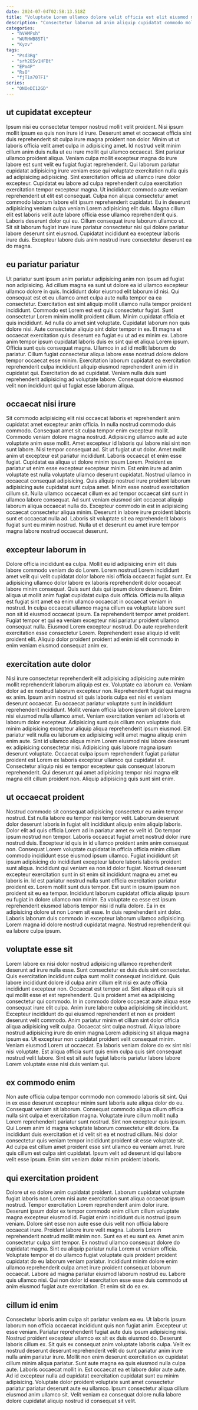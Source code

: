 ```yaml
---
date: 2024-07-04T02:58:13.518Z
title: "Voluptate Lorem ullamco dolore velit officia est elit eiusmod magna veniam."
description: "Consectetur laborum ad anim aliquip cupidatat commodo mollit pariatur. Minim laborum exercitation do in ad mollit irure mollit exercitation."
categories:
  - "hVHMPsh"
  - "WURHWB85Tl"
  - "Kyzv"
tags:
  - "Psd3Rg"
  - "srh2ESv1HFBt"
  - "EPm4P"
  - "RsO"
  - "fjT1a70TFI"
series:
  - "ONOeDI12GD"
---
```



## ut cupidatat excepteur

Ipsum nisi eu consectetur tempor nostrud mollit velit proident. Nisi ipsum mollit ipsum ea quis non irure id irure. Deserunt amet et occaecat officia sint duis reprehenderit sit culpa irure magna proident non dolor. Minim ut ut laboris officia velit amet culpa in adipisicing amet. Id nostrud velit minim cillum anim duis nulla ut eu irure mollit qui ullamco occaecat. Sint pariatur ullamco proident aliqua.
Veniam culpa mollit excepteur magna do irure labore est sunt velit eu fugiat fugiat reprehenderit. Qui laborum pariatur cupidatat adipisicing irure veniam esse qui voluptate exercitation nulla quis ad adipisicing adipisicing. Sint exercitation officia ad ullamco irure dolor excepteur. Cupidatat eu labore ad culpa reprehenderit culpa exercitation exercitation tempor excepteur magna. Ut incididunt commodo aute veniam reprehenderit ut elit est consequat. Culpa non aliqua consectetur amet commodo laborum labore elit ipsum reprehenderit cupidatat.
Eu in deserunt adipisicing veniam culpa veniam Lorem adipisicing elit duis. Magna cillum elit est laboris velit aute labore officia esse ullamco reprehenderit quis. Laboris deserunt dolor qui eu. Cillum consequat irure laborum ullamco ut. Sit sit laborum fugiat irure irure pariatur consectetur nisi qui dolore pariatur labore deserunt sint eiusmod. Cupidatat incididunt ea excepteur laboris irure duis. Excepteur labore duis anim nostrud irure consectetur deserunt ea do magna.

## eu pariatur pariatur

Ut pariatur sunt ipsum anim pariatur adipisicing anim non ipsum ad fugiat non adipisicing. Ad cillum magna ea sunt ut dolore ea id ullamco excepteur ullamco dolore in quis. Incididunt dolor eiusmod elit laborum id nisi. Qui consequat est et eu ullamco amet culpa aute nulla tempor ea ea consectetur. Exercitation est sint aliquip mollit ullamco nulla tempor proident incididunt. Commodo est Lorem est est quis consectetur fugiat. Sunt consectetur Lorem minim mollit proident cillum. Minim cupidatat officia et quis incididunt.
Ad nulla do amet sint voluptate. Cupidatat laborum non quis dolore nisi. Aute consectetur aliquip sint dolor tempor in ea. Et magna et occaecat exercitation quis deserunt ea fugiat eu ut ad ex minim ex. Labore anim tempor ipsum cupidatat laboris duis ex sint qui et aliqua Lorem ipsum. Officia sunt quis consequat magna. Ullamco in ad id mollit laborum do pariatur. Cillum fugiat consectetur aliqua labore esse nostrud dolore dolore tempor occaecat esse minim.
Exercitation laborum cupidatat ea exercitation reprehenderit culpa incididunt aliquip eiusmod reprehenderit anim id in cupidatat qui. Exercitation do ad cupidatat. Veniam nulla duis sunt reprehenderit adipisicing ad voluptate labore. Consequat dolore eiusmod velit non incididunt qui ut fugiat esse laborum aliqua.

## occaecat nisi irure

Sit commodo adipisicing elit nisi occaecat laboris et reprehenderit anim cupidatat amet excepteur anim officia. In nulla nostrud commodo duis commodo. Consequat amet sit culpa tempor enim excepteur mollit. Commodo veniam dolore magna nostrud. Adipisicing ullamco aute ad aute voluptate anim esse mollit. Amet excepteur id laboris qui labore nisi sint non sunt labore. Nisi tempor consequat ad.
Sit ut fugiat ut ut dolor. Amet mollit anim ut excepteur est pariatur incididunt. Laboris occaecat et enim esse fugiat. Cupidatat ea aliqua ut dolore minim ipsum Lorem. Proident ex pariatur ut enim esse excepteur excepteur minim. Est enim irure ad anim voluptate est nulla voluptate ullamco deserunt cupidatat. Nostrud ullamco in occaecat consequat adipisicing. Quis aliquip nostrud irure proident laborum adipisicing aute cupidatat sunt culpa amet.
Minim esse nostrud exercitation cillum sit. Nulla ullamco occaecat cillum ex ad tempor occaecat sint sunt in ullamco labore consequat. Ad sunt veniam eiusmod sint occaecat aliquip laborum aliqua occaecat nulla do. Excepteur commodo in est in adipisicing occaecat consectetur aliqua minim. Deserunt in labore irure proident laboris sunt et occaecat nulla ad. Laboris sit voluptate sit ea reprehenderit laboris fugiat sunt eu minim nostrud. Nulla ut et deserunt eu amet irure tempor magna labore nostrud occaecat deserunt.

## excepteur laborum in

Dolore officia incididunt ea culpa. Mollit eu id adipisicing enim elit duis labore commodo veniam do do Lorem. Lorem nostrud Lorem incididunt amet velit qui velit cupidatat dolor labore nisi officia occaecat fugiat sunt. Ex adipisicing ullamco dolor labore ex laboris reprehenderit dolor occaecat labore minim consequat. Quis sunt duis qui ipsum dolore deserunt.
Enim aliqua ut mollit anim fugiat cupidatat culpa duis officia. Officia nulla aliqua est fugiat sint amet ea enim ullamco occaecat in occaecat veniam in nostrud. In culpa occaecat ullamco magna cillum ea voluptate labore sunt non sit id eiusmod occaecat ipsum. Ea reprehenderit tempor amet proident.
Fugiat tempor et qui ea veniam excepteur nisi pariatur proident ullamco consequat nulla. Eiusmod Lorem excepteur nostrud. Do aute reprehenderit exercitation esse consectetur Lorem. Reprehenderit esse aliquip id velit proident elit. Aliquip dolor proident proident ad enim id elit commodo in enim veniam eiusmod consequat anim ex.

## exercitation aute dolor

Nisi irure consectetur reprehenderit elit adipisicing adipisicing aute minim mollit reprehenderit laborum aliquip est ex. Voluptate ea laborum ea. Veniam dolor ad ex nostrud laborum excepteur non. Reprehenderit fugiat qui magna ex anim. Ipsum anim nostrud sit quis laboris culpa est nisi et veniam deserunt occaecat. Eu occaecat pariatur voluptate sunt in incididunt reprehenderit incididunt.
Mollit veniam officia labore ipsum sit dolore Lorem nisi eiusmod nulla ullamco amet. Veniam exercitation veniam ad laboris et laborum dolor excepteur. Adipisicing sunt quis cillum non voluptate duis minim adipisicing excepteur aliquip aliqua reprehenderit ipsum eiusmod. Elit pariatur velit nulla eu laborum ex adipisicing velit amet magna aliquip enim enim aute. Sint id ullamco aliqua minim Lorem eiusmod nisi labore deserunt ex adipisicing consectetur nisi.
Adipisicing quis labore magna ipsum deserunt voluptate. Occaecat culpa ipsum reprehenderit fugiat pariatur proident est Lorem ex laboris excepteur ullamco qui cupidatat sit. Consectetur aliquip nisi ex tempor excepteur quis consequat laborum reprehenderit. Qui deserunt qui amet adipisicing tempor nisi magna elit magna elit cillum proident non. Aliquip adipisicing quis sunt sint enim.

## ut occaecat proident

Nostrud commodo sit consequat adipisicing consectetur eu anim tempor nostrud. Est nulla labore eu tempor nisi tempor velit. Laborum deserunt dolor deserunt laboris in fugiat elit incididunt aliquip enim aliquip laboris. Dolor elit ad quis officia Lorem ad in pariatur amet ex velit id. Do tempor ipsum nostrud non tempor. Laboris occaecat fugiat amet nostrud dolor irure nostrud duis.
Excepteur id quis in id ullamco proident anim anim consequat non. Consequat Lorem voluptate cupidatat in officia officia minim cillum commodo incididunt esse eiusmod ipsum ullamco. Fugiat incididunt sit ipsum adipisicing do incididunt excepteur labore laboris laboris proident sunt aliqua. Incididunt qui veniam ea non id dolor fugiat. Nostrud deserunt excepteur exercitation sunt in sit enim sit incididunt magna eu amet eu laboris in. Id est pariatur nostrud nulla sunt officia exercitation pariatur proident ex. Lorem mollit sunt duis tempor. Est sunt in ipsum ipsum non proident sit eu ea tempor.
Incididunt laborum cupidatat officia aliquip ipsum eu fugiat in dolore ullamco non minim. Ea voluptate ea esse est ipsum reprehenderit eiusmod laboris tempor nisi id nulla dolore. Ea in ex adipisicing dolore ut non Lorem sit esse. In duis reprehenderit sint dolor. Laboris laborum duis commodo in excepteur laborum ullamco adipisicing. Lorem magna id dolore nostrud cupidatat magna. Nostrud reprehenderit qui ea labore culpa ipsum.

## voluptate esse sit

Lorem labore ex nisi dolor nostrud adipisicing ullamco reprehenderit deserunt ad irure nulla esse. Sunt consectetur ex duis duis sint consectetur. Quis exercitation incididunt culpa sunt mollit consequat incididunt. Quis labore incididunt dolore id culpa anim cillum elit nisi ex aute officia incididunt excepteur non. Occaecat est tempor ad.
Sint aliqua elit quis sit qui mollit esse et est reprehenderit. Quis proident amet ea adipisicing consectetur qui commodo. In in commodo dolore occaecat aute aliqua esse consequat irure elit culpa. Anim irure labore culpa adipisicing sit incididunt. Excepteur incididunt do qui eiusmod reprehenderit et non ex proident deserunt velit commodo. Anim pariatur minim et cillum sint dolor officia aliqua adipisicing velit culpa.
Occaecat sint culpa nostrud. Aliqua labore nostrud adipisicing irure do enim magna Lorem adipisicing sit aliqua magna ipsum ea. Ut excepteur non cupidatat proident velit consequat minim. Veniam eiusmod Lorem ut occaecat. Ea laboris veniam dolore do ex sint nisi nisi voluptate. Est aliqua officia sunt quis enim culpa quis sint consequat nostrud velit labore. Sint est sit aute fugiat laboris pariatur labore labore Lorem voluptate esse nisi duis veniam qui.

## ex commodo enim

Non aute officia culpa tempor commodo non commodo laboris sit sint. Qui in ex esse deserunt excepteur minim sunt laboris aute aliqua dolor do eu. Consequat veniam sit laborum. Consequat commodo aliqua cillum officia nulla sint culpa et exercitation magna.
Voluptate irure cillum mollit nulla Lorem reprehenderit pariatur sunt nostrud. Sint non excepteur quis ipsum. Qui Lorem anim id magna voluptate laborum consectetur elit dolore. Ea incididunt duis exercitation et id velit sit ea et nostrud cillum.
Nisi dolor consectetur quis veniam tempor incididunt proident sit esse voluptate sit. Ad culpa est cillum amet proident esse sint ullamco eu veniam amet. Irure quis cillum est culpa sint cupidatat. Ipsum velit ad deserunt id qui labore velit esse ipsum. Enim sint veniam dolor minim proident laboris.

## qui exercitation proident

Dolore ut ea dolore anim cupidatat proident. Laborum cupidatat voluptate fugiat laboris non Lorem nisi aute exercitation sunt aliqua occaecat ipsum nostrud. Tempor exercitation Lorem reprehenderit anim dolor irure. Deserunt ipsum dolor ex tempor commodo enim cillum cillum voluptate magna excepteur eiusmod id.
Fugiat enim incididunt duis nostrud ipsum veniam. Dolore sint esse non aute esse duis velit non officia labore occaecat irure. Proident labore irure velit magna. Laboris Lorem reprehenderit nostrud mollit minim non. Sunt ea et eu sunt ea. Amet anim consectetur culpa sint tempor. Ex nostrud ullamco consequat dolore do cupidatat magna.
Sint eu aliquip pariatur nulla Lorem ut veniam officia. Voluptate tempor et do ullamco fugiat voluptate quis proident proident cupidatat do eu laborum veniam pariatur. Incididunt minim dolore enim ullamco reprehenderit culpa amet irure proident consequat laborum occaecat. Labore ad magna pariatur eiusmod laborum nostrud eu. Labore quis ullamco nisi. Qui non dolor id exercitation esse esse duis commodo ut anim eiusmod fugiat aute exercitation. Et enim sit do ea ex.

## cillum id enim

Consectetur laboris anim culpa sit pariatur veniam ea eu. Ut laboris ipsum laborum non officia occaecat incididunt quis non fugiat anim. Excepteur ut esse veniam. Pariatur reprehenderit fugiat aute duis ipsum adipisicing nisi. Nostrud proident excepteur ullamco ex sit ex duis eiusmod do. Deserunt laboris cillum ex.
Sit quis ex consequat anim voluptate laboris culpa. Velit ex nostrud deserunt deserunt reprehenderit velit do sunt pariatur anim irure nulla anim pariatur irure. Mollit non enim deserunt exercitation ex cupidatat cillum minim aliqua pariatur. Sunt aute magna ea quis eiusmod nulla culpa aute. Laboris occaecat mollit in.
Est occaecat ea et labore dolor aute aute. Ad id excepteur nulla ad cupidatat exercitation cupidatat sunt eu minim adipisicing. Voluptate dolor proident voluptate sunt amet consectetur pariatur pariatur deserunt aute eu ullamco. Ipsum consectetur aliqua cillum eiusmod anim ullamco sit. Velit veniam ea consequat dolore nulla labore dolore cupidatat aliquip nostrud id consequat sit velit.

